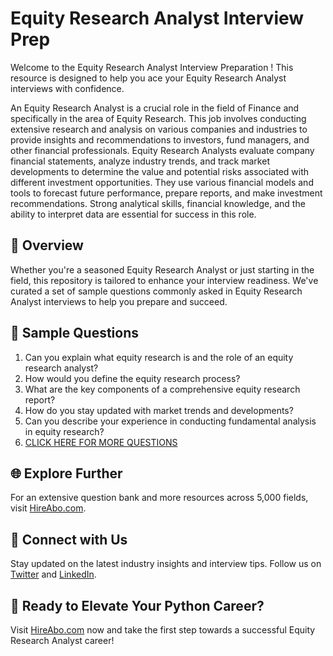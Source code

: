 # Equity Research Analyst Interview Prep

Welcome to the Equity Research Analyst Interview Preparation ! This resource is designed to help you ace your Equity Research Analyst interviews with confidence.

An Equity Research Analyst is a crucial role in the field of Finance and specifically in the area of Equity Research. This job involves conducting extensive research and analysis on various companies and industries to provide insights and recommendations to investors, fund managers, and other financial professionals. Equity Research Analysts evaluate company financial statements, analyze industry trends, and track market developments to determine the value and potential risks associated with different investment opportunities. They use various financial models and tools to forecast future performance, prepare reports, and make investment recommendations. Strong analytical skills, financial knowledge, and the ability to interpret data are essential for success in this role.

## 🚀 Overview

Whether you're a seasoned Equity Research Analyst or just starting in the field, this repository is tailored to enhance your interview readiness. We've curated a set of sample questions commonly asked in Equity Research Analyst interviews to help you prepare and succeed.

## 📝 Sample Questions

1. Can you explain what equity research is and the role of an equity research analyst?
2. How would you define the equity research process?
3. What are the key components of a comprehensive equity research report?
4. How do you stay updated with market trends and developments?
5. Can you describe your experience in conducting fundamental analysis in equity research?
6. [CLICK HERE FOR MORE QUESTIONS](https://hireabo.com/job/1_2_24/Equity%20Research%20Analyst)

## 🌐 Explore Further

For an extensive question bank and more resources across 5,000 fields, visit [HireAbo.com](https://www.hireabo.com).

## 📱 Connect with Us

Stay updated on the latest industry insights and interview tips. Follow us on [Twitter](https://twitter.com/hireabo) and [LinkedIn](https://www.linkedin.com/in/hire-abo-3609972a8/).

## 🚀 Ready to Elevate Your Python Career?

Visit [HireAbo.com](https://www.hireabo.com) now and take the first step towards a successful Equity Research Analyst career!